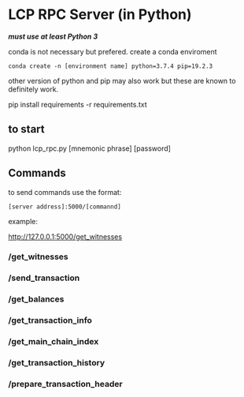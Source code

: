 # LCP RPC Server (in Python)
***must use at least Python 3***

conda is not necessary but prefered. 
create a conda enviroment

` conda create -n [environment name] python=3.7.4 pip=19.2.3 `

 other version of python and pip may also work but these are known to definitely work.

pip install requirements -r requirements.txt

## to start

python lcp_rpc.py [mnemonic phrase] [password]

## Commands

to send commands use the format:

` [server address]:5000/[commannd] `

example:

http://127.0.0.1:5000/get_witnesses

### /get_witnesses

### /send_transaction

### /get_balances

### /get_transaction_info

### /get_main_chain_index

### /get_transaction_history

### /prepare_transaction_header